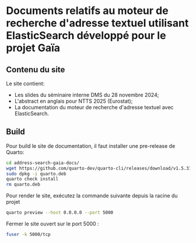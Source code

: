# Documents relatifs au moteur de recherche d'adresse textuel utilisant ElasticSearch développé pour le projet Gaïa

## Contenu du site

Le site contient:

- Les slides du séminaire interne DMS du 28 novembre 2024;
- L'abstract en anglais pour NTTS 2025 (Eurostat);
- La documentation du moteur de recherche d'adresse textuel avec ElasticSearch.

## Build

Pour build le site de documentation, il faut installer une pre-release de Quarto:

```sh
cd address-search-gaia-docs/
wget https://github.com/quarto-dev/quarto-cli/releases/download/v1.5.37/quarto-1.5.37-linux-amd64.deb -O quarto.deb
sudo dpkg -i quarto.deb
quarto check install
rm quarto.deb
```

Pour render le site, exécutez la commande suivante depuis la racine du projet

```sh
quarto preview --host 0.0.0.0 --port 5000
```

Fermer le site ouvert sur le port 5000 :

```sh
fuser -k 5000/tcp
```